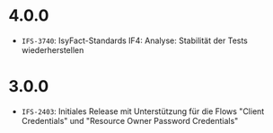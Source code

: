 # 4.0.0
- `IFS-3740`: IsyFact-Standards IF4: Analyse: Stabilität der Tests wiederherstellen

# 3.0.0

- `IFS-2403`: Initiales Release mit Unterstützung für die Flows "Client Credentials" und "Resource Owner Password Credentials"

